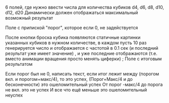 6 полей, где нужно ввести числа для количества кубиков
d4, d6, d8, d10, d12, d20
Динамически должен отображаться максимальный возможный результат 

Поле с припиской "порог", которое если 0, не задействуется

После кнопки броска кубика появляются статичные картинки указанных кубиков в нужном количестве, в каждом пусть 10 раз генерируется число и отображается с частотой в 0.1 сек (и последний результат уже имеет значение) , и уже последние отображаются (т.е. вместо анимации вращения просто менять циферки) ;
Поле с итоговым результатом  

Если порог был не 0, написать текст, если итог  лежит между (порогом вкл. и порогом+макс/4), то это успех,
(Порог+Макс/4  и до бесконечности) это ошеломительный успех
От порог -макс/4 до порога не вкл. это не успех
И все что ещё меньше это ошеломительный неуспех